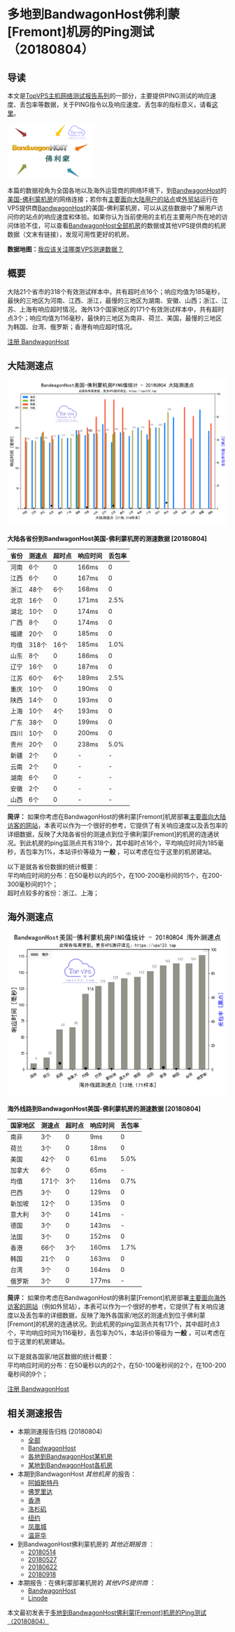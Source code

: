 #  多地到BandwagonHost佛利蒙[Fremont]机房的Ping测试（20180804） 

## 导读

本文是[TopVPS主机网络测试报告系列](https://vps123.top/pingtest)的一部分，主要提供PING测试的响应速度、丢包率等数据，关于PING指令以及响应速度、丢包率的指标意义，请看[这里](https://vps123.top/what-is-ping.html)。

![多地到BandwagonHost佛利蒙\[Fremont\]机房的Ping测试（20180804）](/images/thumbnails/to_bwg_Fremont.png)

本篇的数据视角为全国各地以及海外运营商的网络环境下，到[BandwagonHost](https://vps123.top/go/bwg)的[美国-佛利蒙机房](https://vps123.top/bandwagon-facilities.html#fremont)的网络连接；若你有[主要面向大陆用户的站点](https://vps123.top/website-for-mainland-users.html)或[外贸站](https://vps123.top/website-for-internation-trade.html)运行在VPS提供商[BandwagonHost](https://vps123.top/go/bwg)的美国-佛利蒙机房，可以从这些数据中了解用户访问你的站点的响应速度和体验。如果你认为当前使用的主机在主要用户所在地的访问体验不佳，可以查看[BandwagonHost全部机房](/bandwagon/isp/china/20180804-bandwagon-isp-china.md)的数据或其他VPS提供商的机房数据（文末有链接），发现可用性更好的机房。

**数据地图：**[我应该关注哪类VPS测速数据？](https://vps123.top/find-pingtest-data-you-need.html)

## 概要

大陆21个省市的318个有效测试样本中，共有超时点16个；响应均值为185毫秒，最快的三地区为河南、江西、浙江，最慢的三地区为湖南、安徽、山西；浙江、江苏、上海有响应超时情况。海外13个国家地区的171个有效测试样本中，共有超时点3个；响应均值为116毫秒，最快的三地区为南非、荷兰、美国，最慢的三地区为韩国、台湾、俄罗斯；香港有响应超时情况。

[注册 BandwagonHost](https://vps123.top/go/bwg/_btn1)

## 大陆测速点

![大陆各省份到VPS提供商BandwagonHost位于佛利蒙\[Fremont\]的机房的ping测试数据统计图，包含响应值的柱状图以及丢包率的散点图，数据日期为20180804](/images/pingtests/bwg_20180804/plot_idc_bwg_usa-fremont_20180804_mainland.png)

**大陆各省份到BandwagonHost美国-佛利蒙机房的测速数据 [20180804]**

省份 | 测速点 | 超时点 | 响应时间 | 丢包率  
---|---|---|---|---  
河南 | 6个 | 0 | 166ms | 0  
江西 | 6个 | 0 | 167ms | 0  
浙江 | 48个 | 6个 | 168ms | 0  
北京 | 16个 | 0 | 171ms | 2.5%  
湖北 | 10个 | 0 | 174ms | 0  
广西 | 8个 | 0 | 174ms | 0  
福建 | 20个 | 0 | 185ms | 0  
均值 | 318个 | 16个 | 185ms | 1.0%  
山东 | 8个 | 0 | 186ms | 0  
辽宁 | 16个 | 0 | 187ms | 0  
江苏 | 60个 | 6个 | 189ms | 2.5%  
重庆 | 10个 | 0 | 190ms | 0  
陕西 | 14个 | 0 | 193ms | 0  
上海 | 10个 | 4个 | 193ms | 0  
广东 | 38个 | 0 | 199ms | 0  
四川 | 10个 | 0 | 200ms | 0  
贵州 | 20个 | 0 | 238ms | 5.0%  
新疆 | 2个 | 0 | - | -  
云南 | 2个 | 0 | - | -  
湖南 | 6个 | 0 | - | -  
安徽 | 2个 | 0 | - | -  
山西 | 6个 | 0 | - | -  
  
**简评：** 如果你考虑在BandwagonHost的佛利蒙[Fremont]机房部署[主要面向大陆访客的网站](website-for-mainland-users.html)，本表可以作为一个很好的参考，它提供了有关响应速度以及丢包率的详细数据，反映了大陆各省份的测速点到位于佛利蒙[Fremont]的机房的连通状况。到此机房的ping监测点共有318个，其中超时点16个，平均响应时间为185毫秒，丢包率为1%，本站评价等级为 **一般** ，可以考虑在位于这里的机房建站。

以下是就各省份数据的统计概要：  
平均响应时间的分布：在50毫秒以内的5个，在100-200毫秒间的15个，在200-300毫秒间的1个；  
超时点较多的省份：浙江、上海；

## 海外测速点

![海外各国家地区到VPS提供商BandwagonHost位于佛利蒙\[Fremont\]的机房的ping测试数据统计图，包含响应值的柱状图以及丢包率的散点图，数据日期为20180804](/images/pingtests/bwg_20180804/plot_idc_bwg_usa-fremont_20180804_overseas.png)

**海外线路到BandwagonHost美国-佛利蒙机房的测速数据 [20180804]**

国家地区 | 测速点 | 超时点 | 响应时间 | 丢包率  
---|---|---|---|---  
南非 | 3个 | 0 | 9ms | 0  
荷兰 | 3个 | 0 | 18ms | 0  
美国 | 42个 | 0 | 61ms | 5.0%  
加拿大 | 6个 | 0 | 65ms | -  
均值 | 171个 | 3个 | 116ms | 0.7%  
巴西 | 3个 | 0 | 129ms | 0  
新加坡 | 12个 | 0 | 135ms | 0  
意大利 | 3个 | 0 | 141ms | -  
德国 | 3个 | 0 | 143ms | -  
法国 | 3个 | 0 | 152ms | 0  
香港 | 66个 | 3个 | 160ms | 1.7%  
韩国 | 21个 | 0 | 163ms | 0  
台湾 | 3个 | 0 | 164ms | 0  
俄罗斯 | 3个 | 0 | 177ms | -  
  
**简评：** 如果你考虑在BandwagonHost的佛利蒙[Fremont]机房部署[主要面向海外访客的网站](https://vps123.top/website-for-internation-trade.html)（例如外贸站），本表可以作为一个很好的参考，它提供了有关响应速度以及丢包率的详细数据，反映了海外各国家/地区的测速点到位于佛利蒙[Fremont]的机房的连通状况。到此机房的ping监测点共有171个，其中超时点3个，平均响应时间为116毫秒，丢包率为0%，本站评价等级为 **一般** ，可以考虑在位于这里的机房建站。

以下是就各国家/地区数据的统计概要：  
平均响应时间的分布：在50毫秒以内的2个，在50-100毫秒间的2个，在100-200毫秒间的9个；

[注册 BandwagonHost](https://vps123.top/go/bwg/_btn2)

## 相关测速报告

  * 本期测速报告归档 (20180804) 
    * [全部](https://vps123.top/pingtests/20180804 "本期各VPS提供商全部测速报告")
    * [BandwagonHost](https://vps123.top/pingtests/idc-bandwagon/20180804 "本期BandwagonHost的全部测速报告")
    * [各地到BandwagonHost某机房](https://vps123.top/pingtests/idc-bandwagon/isp-global/20180804 "以BandwagonHost某机房为关注对象的视角，横向比较大陆各省份、海外各国家地区")
    * [某地到BandwagonHost各机房](https://vps123.top/pingtests/idc-bandwagon/facility-all/20180804 "以大陆某省份为关注对象的视角，横向比较BandwagonHost各机房")
  * 本期到BandwagonHost _其他机房_ 的报告： 
    * [阿姆斯特丹](/bandwagon/idc/amsterdam/20180804-bandwagon-idc-amsterdam.md "多地到BandwagonHost阿姆斯特丹机房的Ping测试 20180804")
    * [佛罗里达](/bandwagon/idc/florida/20180804-bandwagon-idc-florida.md "多地到BandwagonHost佛罗里达机房的Ping测试 20180804")
    * [香港](/bandwagon/idc/hongkong/20180804-bandwagon-idc-hongkong.md "多地到BandwagonHost香港机房的Ping测试 20180804")
    * [洛杉矶](/bandwagon/idc/losangeles/20180804-bandwagon-idc-losangeles.md "多地到BandwagonHost洛杉矶机房的Ping测试 20180804")
    * [纽约](/bandwagon/idc/newyork/20180804-bandwagon-idc-newyork.md "多地到BandwagonHost纽约机房的Ping测试 20180804")
    * [凤凰城](/bandwagon/idc/phoenix/20180804-bandwagon-idc-phoenix.md "多地到BandwagonHost凤凰城机房的Ping测试 20180804")
    * [温哥华](/bandwagon/idc/vancouver/20180804-bandwagon-idc-vancouver.md "多地到BandwagonHost温哥华机房的Ping测试 20180804")
  * 到BandwagonHost佛利蒙机房的 _其他近期报告_ ： 
    * [20180514](/bandwagon/idc/fremont/20180514-bandwagon-idc-fremont.md "多地到BandwagonHost佛利蒙机房的Ping测试 20180514")
    * [20180527](/bandwagon/idc/fremont/20180527-bandwagon-idc-fremont.md "多地到BandwagonHost佛利蒙机房的Ping测试 20180527")
    * [20180622](/bandwagon/idc/fremont/20180622-bandwagon-idc-fremont.md "多地到BandwagonHost佛利蒙机房的Ping测试 20180622")
    * [20180918](/bandwagon/idc/fremont/20180918-bandwagon-idc-fremont.md "多地到BandwagonHost佛利蒙机房的Ping测试 20180918")
  * 本期报告：在佛利蒙部署机房的 _其他VPS提供商_ ： 
    * [BandwagonHost](/bandwagon/idc/fremont/20180804-bwg-idc-fremont.md "多地到BandwagonHost佛利蒙机房的Ping测试 20180804")
    * [Linode](/linode/idc/fremont/20180804-linode-idc-fremont.md "多地到Linode佛利蒙机房的Ping测试 20180804")



本文最初发表于[多地到BandwagonHost佛利蒙[Fremont]机房的Ping测试（20180804）](https://vps123.top/pingtest/20180804-bandwagon-idc-fremont.html)
